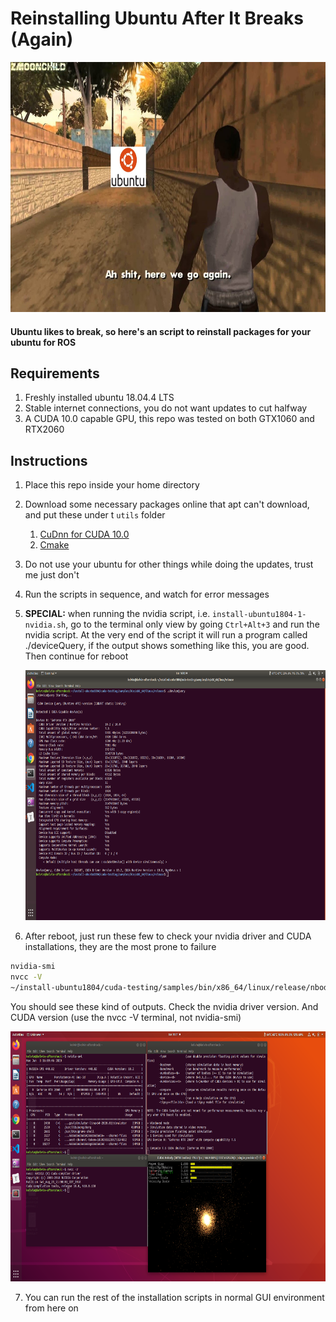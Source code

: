 # Reinstalling Ubuntu After It Breaks (Again)

<img src="media/here-we-go-again.jpg" width="700" height="400" />

#### Ubuntu likes to break, so here's an script to reinstall packages for your ubuntu for ROS

## Requirements
1. Freshly installed ubuntu 18.04.4 LTS
2. Stable internet connections, you do not want updates to cut halfway
3. A CUDA 10.0 capable GPU, this repo was tested on both GTX1060 and RTX2060

## Instructions
1. Place this repo inside your home directory

2. Download some necessary packages online that apt can't download, and put these under t `utils` folder
   1. [CuDnn for CUDA 10.0](https://docs.nvidia.com/deeplearning/sdk/cudnn-install/index.html)
   2. [Cmake](https://github.com/Kitware/CMake/releases/download/v3.17.3/cmake-3.17.3.tar.gz)
   
3. Do not use your ubuntu for other things while doing the updates, trust me just don't

4. Run the scripts in sequence, and watch for error messages

5. **SPECIAL:** when running the nvidia script, i.e. `install-ubuntu1804-1-nvidia.sh`, go to the terminal only view by going `Ctrl+Alt+3` and run the nvidia script. At the very end of the script it will run a program called ./deviceQuery, if the output shows something like this, you are good. Then continue for reboot

   <img src="media/deviceQuery-success.png" width="700" height="400" />

6. After reboot, just run these few to check your nvidia driver and CUDA installations, they are the most prone to failure

  ```bash
  nvidia-smi
  nvcc -V
  ~/install-ubuntu1804/cuda-testing/samples/bin/x86_64/linux/release/nbody
  ```
  You should see these kind of outputs. Check the nvidia driver version. And CUDA version (use the nvcc -V terminal, not nvidia-smi)

  <img src="media/nvidia-success.png" width="700" height="400" />

  

7. You can run the rest of the installation scripts in normal GUI environment from here on

